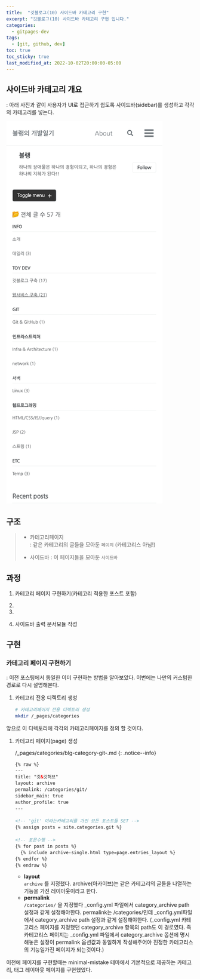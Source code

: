 ```yaml
---
title:  "깃블로그(10) 사이드바 카테고리 구현"
excerpt: "깃블로그(10) 사이드바 카테고리 구현 입니다."
categories:
  - gitpages-dev
tags:
  - [git, github, dev]
toc: true
toc_sticky: true
last_modified_at: 2022-10-02T20:00:00-05:00
---
```


## 사이드바 카테고리 개요
: 아래 사진과 같이 사용자가 UI로 접근하기 쉽도록 사이드바(sidebar)를 생성하고 각각의 카테고리를 넣는다.

![사진1](/assets/images/ToyDev/GitPagesDev/category_make2.jpg)

## 구조
> - 카테고리페이지  
> : 같은 카테고리의 글들을 모아둔 `페이지` (카테고리스 아님!)
>   
> - 사이드바
> : 이 페이지들을 모아둔 `사이드바`  

## 과정
1. 카테고리 페이지 구현하기(카테고리 적용한 포스트 포함)
2. 
3. 

7. 사이드바 출력 문서모듈 작성


## 구현
### 카테고리 페이지 구현하기
: 이전 포스팅에서 동일한 이미 구현하는 방법을 알아보았다. 이번에는 나만의 커스텀한 경로로 다시 설명해본다. 

  1. 카테고리 전용 디렉토리 생성

      ```bash
      # 카테고리페이지 전용 디렉토리 생성
      mkdir /_pages/categories

      ```

앞으로 이 디렉토리에 각각의 카테고리페이지를 정의 할 것이다.


  1. 카테고리 페이지(page) 생성

      /_pages/categories/blg-category-git-.md
      {: .notice--info}

	  ```html
      {% raw %}
      ---
      title: "깃&깃허브"
      layout: archive
      permalink: /categories/git/
      sidebar_main: true
      author_profile: true
      ---
      
      <!-- 'git' 이라는카테고리를 가진 모든 포스트들 SET -->
      {% assign posts = site.categories.git %} 

      <!-- 포문수행 -->
      {% for post in posts %} 
        {% include archive-single.html type=page.entries_layout %}
      {% endfor %}  
	  {% endraw %}

      ```
    
      - **layout**  
      `archive` 를 지정했다. archive(아카이브)는 같은 카테고리의 글들을 나열하는 기능을 가진 레이아웃이라고 한다.
      - **permalink**  
      `/categories/` 을 지정했다 _config.yml 파일에서 category_archive path 설정과 같게 설정해야한다. permalink는 /categories/인데 _config.yml파일에서 category_archive path 설정과 같게 설정해야한다. (_config.yml 카테고리스 페이지를 지정했던 category_archive 항목의 path도 이 경로였다. 즉 카테고리스 페이지는  _config.yml 파일에서 category_archive 옵션에 명시해놓은 설정이 permalink 옵션값과 동일하게 작성해주어야 진정한 카테고리스의 기능일가진 페이지가 되는것이다.)



이전에 페이지를 구현할때는 minimal-mistake 테마에서 기본적으로 제공하는 카테고리, 태그 레이아웃 페이지를 구현했었다.
